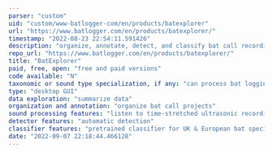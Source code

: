 ```yaml
---
parser: "custom"
uid: "custom/www-batlogger-com/en/products/batexplorer"
url: "https://www.batlogger.com/en/products/batexplorer/"
timestamp: "2022-08-23 22:54:11.591426"
description: "organize, annotate, detect, and classify bat call recordings"
repo_url: "https://www.batlogger.com/en/products/batexplorer/"
title: "BatExplorer"
paid, free, open: "free and paid versions"
code available: "N"
taxonomic or sound type specialization, if any: "can process bat logging data from BATLOGGER brand recorders (and others)"
type: "desktop GUI"
data exploration: "summarize data"
organization and annotation: "organize bat call projects"
sound processing features: "listen to time-stretched ultrasonic recordings"
detector features: "automatic detection"
classifier features: "pretrained classifier for UK & European bat species"
date: "2022-09-07 22:18:44.466128"
---
```

